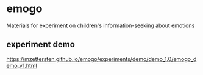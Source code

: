 # emogo
Materials for experiment on children's information-seeking about emotions

## experiment demo

https://mzettersten.github.io/emogo/experiments/demo/demo_1.0/emogo_demo_v1.html
